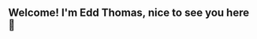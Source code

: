 ## Welcome! I'm Edd Thomas, nice to see you here 👋

<!--
**eddisdead/eddisdead** is a ✨ _special_ ✨ repository because its `README.md` (this file) appears on your GitHub profile.

- 🔭 I’m currently working on my 2nd year Asset Production project at NUA: Passageway!
- 🌱 I’m currently learning How to use GitHub and how to build Shaders!
- 👯 I’m looking to collaborate on Games Jams 🕹

- 🤔 I’m looking for help with 3D modelling, Tect Art and Games Development.
- 💬 Ask me about Art, Retro Games and Music
- 📫 How to reach me: Send me a message to get in touch!
- 😄 Pronouns: He/Him
- ⚡ Fun fact: I was born with 2 teeth🦷🦷
- 👾 Currently I'm playing 'Rayman 3: Hoodlum Havoc'🔥
